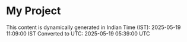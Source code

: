 # My Project

This content is dynamically generated in Indian Time (IST): 2025-05-19 11:09:00 IST
Converted to UTC: 2025-05-19 05:39:00 UTC
